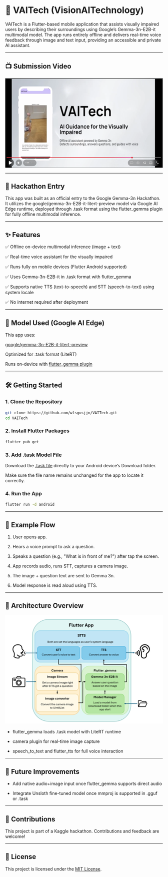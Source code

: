 # 🌟 VAITech (VisionAITechnology)

VAITech is a Flutter-based mobile application that assists visually impaired users by describing their surroundings using Google’s Gemma-3n-E2B-it multimodal model. The app runs entirely offline and delivers real-time voice feedback through image and text input, providing an accessible and private AI assistant.

---

## 📺 Submission Video

[![VAITech Video](./assets/images/video_screenshot.png)](https://www.youtube.com/watch?v=8IulKMm7VQU)


---

## 🚀 Hackathon Entry

This app was built as an official entry to the Google Gemma-3n Hackathon. It utilizes the google/gemma-3n-E2B-it-litert-preview model via Google AI Edge runtime, deployed through .task format using the flutter_gemma plugin for fully offline multimodal inference.

---

## ✨ Features

✅ Offline on-device multimodal inference (image + text)

✅ Real-time voice assistant for the visually impaired

✅ Runs fully on mobile devices (Flutter Android supported)

✅ Uses Gemma-3n-E2B-it in .task format with flutter_gemma

✅ Supports native TTS (text-to-speech) and STT (speech-to-text) using system locale

✅ No internet required after deployment

---

## 🧠 Model Used (Google AI Edge)

This app uses:

[google/gemma-3n-E2B-it-litert-preview](https://huggingface.co/google/gemma-3n-E2B-it-litert-preview)

Optimized for .task format (LiteRT)

Runs on-device with [flutter_gemma plugin](https://pub.dev/packages/flutter_gemma)

---

## 🛠️ Getting Started

### 1. Clone the Repository

```bash
git clone https://github.com/wlsgusjjn/VAITech.git
cd VAITech
```

### 2. Install Flutter Packages

```bash
flutter pub get
```

### 3. Add .task Model File

Download the [.task file](https://huggingface.co/google/gemma-3n-E2B-it-litert-preview/blob/main/gemma-3n-E2B-it-int4.task) directly to your Android device’s Download folder.

Make sure the file name remains unchanged for the app to locate it correctly.


### 4. Run the App

```bash
flutter run -d android
```

---

## 🧪 Example Flow

1. User opens app.

2. Hears a voice prompt to ask a question.

3. Speaks a question (e.g., "What is in front of me?") after tap the screen.

4. App records audio, runs STT, captures a camera image.

5. The image + question text are sent to Gemma 3n.

6. Model response is read aloud using TTS.

---

## 🧩 Architecture Overview

<img src="./assets/images/Architecture.png" width="800"/>

- flutter_gemma loads .task model with LiteRT runtime

- camera plugin for real-time image capture

- speech_to_text and flutter_tts for full voice interaction

---

## 🤖 Future Improvements

- Add native audio+image input once flutter_gemma supports direct audio

- Integrate Unsloth fine-tuned model once mmproj is supported in .gguf or .task

---

## 🤝 Contributions

This project is part of a Kaggle hackathon. Contributions and feedback are welcome!

---

## 📜 License

This project is licensed under the [MIT License](LICENSE).
